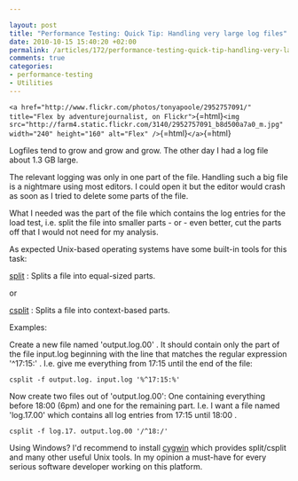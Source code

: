 ```yaml
---

layout: post
title: "Performance Testing: Quick Tip: Handling very large log files"
date: 2010-10-15 15:40:20 +02:00
permalink: /articles/172/performance-testing-quick-tip-handling-very-large-log-files/
comments: true
categories: 
- performance-testing
- Utilities
---
```


`<a href="http://www.flickr.com/photos/tonyapoole/2952757091/" title="Flex by adventurejournalist, on Flickr">`{=html}`<img src="http://farm4.static.flickr.com/3140/2952757091_b8d500a7a0_m.jpg" width="240" height="160" alt="Flex" />`{=html}`</a>`{=html}

Logfiles tend to grow and grow and grow. The other day I had a log file
about 1.3 GB large.

The relevant logging was only in one part of the file. Handling such a
big file is a nightmare using most editors. I could open it but the
editor would crash as soon as I tried to delete some parts of the file.

What I needed was the part of the file which contains the log entries
for the load test, i.e. split the file into smaller parts - or - even
better, cut the parts off that I would not need for my analysis.

As expected Unix-based operating systems have some built-in tools for
this task:

[split](http://www.oreillynet.com/linux/cmd/cmd.csp?path=s/split) :
Splits a file into equal-sized parts.

or

[csplit](http://www.oreillynet.com/linux/cmd/cmd.csp?path=c/csplit) :
Splits a file into context-based parts.

Examples:

Create a new file named 'output.log.00' . It should contain only the
part of the file input.log beginning with the line that matches the
regular expression '\^17:15:' . I.e. give me everything from 17:15 until
the end of the file:

    csplit -f output.log. input.log '%^17:15:%'

Now create two files out of 'output.log.00': One containing everything
before 18:00 (6pm) and one for the remaining part. I.e. I want a file
named 'log.17.00' which contains all log entries from 17:15 until 18:00
.

    csplit -f log.17. output.log.00 '/^18:/'

Using Windows? I'd recommend to install [cygwin](http://www.cygwin.com/)
which provides split/csplit and many other useful Unix tools. In my
opinion a must-have for every serious software developer working on this
platform.

